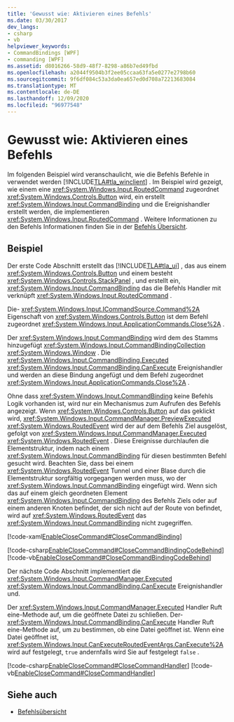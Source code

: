 ```yaml
---
title: 'Gewusst wie: Aktivieren eines Befehls'
ms.date: 03/30/2017
dev_langs:
- csharp
- vb
helpviewer_keywords:
- CommandBindings [WPF]
- commanding [WPF]
ms.assetid: d8016266-58d9-48f7-8298-a86b7ed49fbd
ms.openlocfilehash: a2044f9504b3f2ee05ccaa63fa5e0277e2798b60
ms.sourcegitcommit: 9f6df084c53a3da0ea657ed0d708a72213683084
ms.translationtype: MT
ms.contentlocale: de-DE
ms.lasthandoff: 12/09/2020
ms.locfileid: "96977548"
---
```

# <a name="how-to-enable-a-command"></a>Gewusst wie: Aktivieren eines Befehls
Im folgenden Beispiel wird veranschaulicht, wie die Befehls Befehle in verwendet werden [!INCLUDE[TLA#tla_winclient](../../../includes/tlasharptla-winclient-md.md)] .  Im Beispiel wird gezeigt, wie einem eine <xref:System.Windows.Input.RoutedCommand> zugeordnet <xref:System.Windows.Controls.Button> wird, ein erstellt <xref:System.Windows.Input.CommandBinding> und die Ereignishandler erstellt werden, die implementieren <xref:System.Windows.Input.RoutedCommand> .  Weitere Informationen zu den Befehls Informationen finden Sie in der [Befehls Übersicht](commanding-overview.md).  
  
## <a name="example"></a>Beispiel  
 Der erste Code Abschnitt erstellt das [!INCLUDE[TLA#tla_ui](../../../includes/tlasharptla-ui-md.md)] , das aus einem <xref:System.Windows.Controls.Button> und einem besteht <xref:System.Windows.Controls.StackPanel> , und erstellt ein, <xref:System.Windows.Input.CommandBinding> das die Befehls Handler mit verknüpft <xref:System.Windows.Input.RoutedCommand> .  
  
 Die- <xref:System.Windows.Input.ICommandSource.Command%2A> Eigenschaft von <xref:System.Windows.Controls.Button> ist dem Befehl zugeordnet <xref:System.Windows.Input.ApplicationCommands.Close%2A> .  
  
 Der <xref:System.Windows.Input.CommandBinding> wird dem des Stamms hinzugefügt <xref:System.Windows.Input.CommandBindingCollection> <xref:System.Windows.Window> . Die <xref:System.Windows.Input.CommandBinding.Executed> <xref:System.Windows.Input.CommandBinding.CanExecute> Ereignishandler und werden an diese Bindung angefügt und dem Befehl zugeordnet <xref:System.Windows.Input.ApplicationCommands.Close%2A> .  
  
 Ohne dass <xref:System.Windows.Input.CommandBinding> keine Befehls Logik vorhanden ist, wird nur ein Mechanismus zum Aufrufen des Befehls angezeigt.  Wenn <xref:System.Windows.Controls.Button> auf das geklickt wird, <xref:System.Windows.Input.CommandManager.PreviewExecuted> <xref:System.Windows.RoutedEvent> wird der auf dem Befehls Ziel ausgelöst, gefolgt von <xref:System.Windows.Input.CommandManager.Executed> <xref:System.Windows.RoutedEvent> .  Diese Ereignisse durchlaufen die Elementstruktur, indem nach einem <xref:System.Windows.Input.CommandBinding> für diesen bestimmten Befehl gesucht wird.  Beachten Sie, dass bei einem <xref:System.Windows.RoutedEvent> Tunnel und einer Blase durch die Elementstruktur sorgfältig vorgegangen werden muss, wo der <xref:System.Windows.Input.CommandBinding> eingefügt wird.   Wenn sich das auf einem gleich geordneten Element <xref:System.Windows.Input.CommandBinding> des Befehls Ziels oder auf einem anderen Knoten befindet, der sich nicht auf der Route von befindet, wird auf <xref:System.Windows.RoutedEvent> das <xref:System.Windows.Input.CommandBinding> nicht zugegriffen.  
  
 [!code-xaml[EnableCloseCommand#CloseCommandBinding](~/samples/snippets/csharp/VS_Snippets_Wpf/EnableCloseCommand/CSharp/Window1.xaml#closecommandbinding)]  
  
 [!code-csharp[EnableCloseCommand#CloseCommandBindingCodeBehind](~/samples/snippets/csharp/VS_Snippets_Wpf/EnableCloseCommand/CSharp/Window1.xaml.cs#closecommandbindingcodebehind)]
 [!code-vb[EnableCloseCommand#CloseCommandBindingCodeBehind](~/samples/snippets/visualbasic/VS_Snippets_Wpf/EnableCloseCommand/VisualBasic/Window1.xaml.vb#closecommandbindingcodebehind)]  
  
 Der nächste Code Abschnitt implementiert die <xref:System.Windows.Input.CommandManager.Executed> <xref:System.Windows.Input.CommandBinding.CanExecute> Ereignishandler und.  
  
 Der <xref:System.Windows.Input.CommandManager.Executed> Handler Ruft eine-Methode auf, um die geöffnete Datei zu schließen.  Der- <xref:System.Windows.Input.CommandBinding.CanExecute> Handler Ruft eine-Methode auf, um zu bestimmen, ob eine Datei geöffnet ist.  Wenn eine Datei geöffnet ist, <xref:System.Windows.Input.CanExecuteRoutedEventArgs.CanExecute%2A> wird auf festgelegt, `true` andernfalls wird Sie auf festgelegt `false` .  
  
 [!code-csharp[EnableCloseCommand#CloseCommandHandler](~/samples/snippets/csharp/VS_Snippets_Wpf/EnableCloseCommand/CSharp/Window1.xaml.cs#closecommandhandler)]
 [!code-vb[EnableCloseCommand#CloseCommandHandler](~/samples/snippets/visualbasic/VS_Snippets_Wpf/EnableCloseCommand/VisualBasic/Window1.xaml.vb#closecommandhandler)]  
  
## <a name="see-also"></a>Siehe auch

- [Befehlsübersicht](commanding-overview.md)
